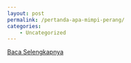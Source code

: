 ```yaml
---
layout: post
permalink: /pertanda-apa-mimpi-perang/
categories:
    - Uncategorized
---
```


[Baca Selengkapnya](/01)